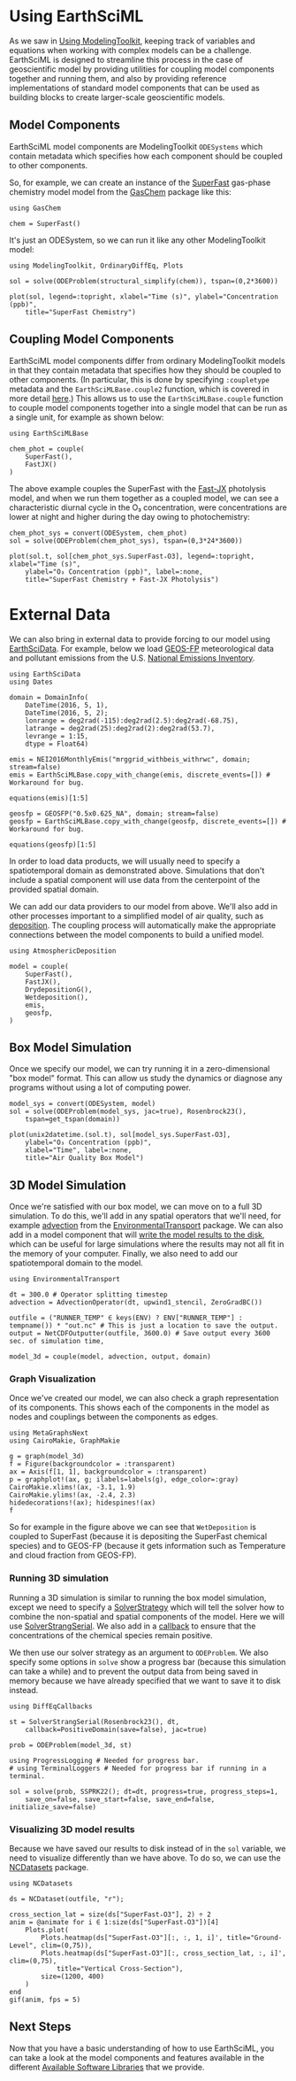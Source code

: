 # Using EarthSciML

As we saw in [Using ModelingToolkit](@ref), keeping track of variables and equations when working with complex models can be a challenge.
EarthSciML is designed to streamline this process in the case of geoscientific model by providing utilities for coupling model components together and running them, and also by providing reference implementations of standard model components that can be used as building blocks to create larger-scale geoscientific models.

## Model Components

EarthSciML model components are ModelingToolkit `ODESystems` which contain metadata which specifies how each component should be coupled to other components.

So, for example, we can create an instance of the [SuperFast](https://gaschem.earthsci.dev/stable/superfast/) gas-phase chemistry model model from the [GasChem](https://gaschem.earthsci.dev/stable/) package like this:

```@example using_earthsciml
using GasChem

chem = SuperFast()
```

It's just an ODESystem, so we can run it like any other ModelingToolkit model:

```@example using_earthsciml
using ModelingToolkit, OrdinaryDiffEq, Plots

sol = solve(ODEProblem(structural_simplify(chem)), tspan=(0,2*3600))

plot(sol, legend=:topright, xlabel="Time (s)", ylabel="Concentration (ppb)",
    title="SuperFast Chemistry")
```

## Coupling Model Components

EarthSciML model components differ from ordinary ModelingToolkit models in that they contain metadata that specifies how they should be coupled to other components.
(In particular, this is done by specifying `:coupletype` metadata and the `EarthSciMLBase.couple2` function, which is covered in more detail [here](https://base.earthsci.dev/dev/composition/).)
This allows us to use the `EarthSciMLBase.couple` function to couple model components together into a single model that can be run as a single unit, for example as shown below:

```@example using_earthsciml
using EarthSciMLBase

chem_phot = couple(
    SuperFast(),
    FastJX()
)
```

The above example couples the SuperFast with the [Fast-JX](https://gaschem.earthsci.dev/stable/api/#GasChem.FastJX-Tuple{}) photolysis model, and when we run them together as a coupled model, we can see a characteristic diurnal cycle in the O₃ concentration, were concentrations are lower at night and higher during the day owing to photochemistry:

```@example using_earthsciml
chem_phot_sys = convert(ODESystem, chem_phot)
sol = solve(ODEProblem(chem_phot_sys), tspan=(0,3*24*3600))

plot(sol.t, sol[chem_phot_sys.SuperFast₊O3], legend=:topright, xlabel="Time (s)", 
    ylabel="O₃ Concentration (ppb)", label=:none, 
    title="SuperFast Chemistry + Fast-JX Photolysis")
```

# External Data

We can also bring in external data to provide forcing to our model using [EarthSciData](https://data.earthsci.dev).
For example, below we load [GEOS-FP](https://data.earthsci.dev/stable/geosfp/) meteorological data and pollutant emissions from the U.S. [National Emissions Inventory](https://data.earthsci.dev/stable/nei2016/).

```@example using_earthsciml
using EarthSciData
using Dates

domain = DomainInfo(
    DateTime(2016, 5, 1),
    DateTime(2016, 5, 2);
    lonrange = deg2rad(-115):deg2rad(2.5):deg2rad(-68.75),
    latrange = deg2rad(25):deg2rad(2):deg2rad(53.7),
    levrange = 1:15,
    dtype = Float64)

emis = NEI2016MonthlyEmis("mrggrid_withbeis_withrwc", domain; stream=false)
emis = EarthSciMLBase.copy_with_change(emis, discrete_events=[]) # Workaround for bug.

equations(emis)[1:5]
```

```@example using_earthsciml
geosfp = GEOSFP("0.5x0.625_NA", domain; stream=false)
geosfp = EarthSciMLBase.copy_with_change(geosfp, discrete_events=[]) # Workaround for bug.

equations(geosfp)[1:5]
```

In order to load data products, we will usually need to specify a spatiotemporal domain as demonstrated above.
Simulations that don't include a spatial component will use data from the centerpoint of the provided spatial domain.

We can add our data providers to our model from above.
We'll also add in other processes important to a simplified model of air quality, such as [deposition](https://deposition.earthsci.dev/stable/).
The coupling process will automatically make the appropriate connections between the model components to build a unified model.

```@example using_earthsciml
using AtmosphericDeposition

model = couple(
    SuperFast(),
    FastJX(),
    DrydepositionG(),
    Wetdeposition(),
    emis,
    geosfp,
)
```
## Box Model Simulation

Once we specify our model, we can try running it in a zero-dimensional "box model" format. 
This can allow us study the dynamics or diagnose any programs without using a lot of computing power.

```@example using_earthsciml
model_sys = convert(ODESystem, model)
sol = solve(ODEProblem(model_sys, jac=true), Rosenbrock23(), 
    tspan=get_tspan(domain))

plot(unix2datetime.(sol.t), sol[model_sys.SuperFast₊O3],
    ylabel="O₃ Concentration (ppb)", 
    xlabel="Time", label=:none, 
    title="Air Quality Box Model")
```

## 3D Model Simulation

Once we're satisfied with our box model, we can move on to a full 3D simulation.
To do this, we'll add in any spatial operators that we'll need, for example [advection](https://transport.earthsci.dev/stable/advection/) from the [EnvironmentalTransport](https://transport.earthsci.dev/stable/) package.
We can also add in a model component that will [write the model results to the disk](https://data.earthsci.dev/dev/api/#EarthSciData.NetCDFOutputter),
which can be useful for large simulations where the results may not all fit in the memory of your computer.
Finally, we also need to add our spatiotemporal domain to the model.

```@example using_earthsciml
using EnvironmentalTransport

dt = 300.0 # Operator splitting timestep
advection = AdvectionOperator(dt, upwind1_stencil, ZeroGradBC())

outfile = ("RUNNER_TEMP" ∈ keys(ENV) ? ENV["RUNNER_TEMP"] : tempname()) * "out.nc" # This is just a location to save the output.
output = NetCDFOutputter(outfile, 3600.0) # Save output every 3600 sec. of simulation time,

model_3d = couple(model, advection, output, domain)
```

### Graph Visualization

Once we've created our model, we can also check a graph representation of its components.
This shows each of the components in the model as nodes and couplings between the components as edges.

```@example using_earthsciml
using MetaGraphsNext
using CairoMakie, GraphMakie

g = graph(model_3d)
f = Figure(backgroundcolor = :transparent)
ax = Axis(f[1, 1], backgroundcolor = :transparent)
p = graphplot!(ax, g; ilabels=labels(g), edge_color=:gray)
CairoMakie.xlims!(ax, -3.1, 1.9)
CairoMakie.ylims!(ax, -2.4, 2.3)
hidedecorations!(ax); hidespines!(ax)
f
```

So for example in the figure above we can see that `WetDeposition` is coupled to SuperFast (because it is depositing the SuperFast chemical species) and to GEOS-FP (because it gets information such as Temperature and cloud fraction from GEOS-FP).

### Running 3D simulation

Running a 3D simulation is similar to running the box model simulation, except we need to specify a [SolverStrategy](https://base.earthsci.dev/stable/api/#EarthSciMLBase.SolverStrategy) which will tell the solver how to combine the non-spatial and spatial components of the model.
Here we will use [SolverStrangSerial](https://base.earthsci.dev/stable/api/#EarthSciMLBase.SolverStrangSerial).
We also add in a [callback](https://docs.sciml.ai/DiffEqCallbacks/stable/step_control/#DiffEqCallbacks.PositiveDomain) to ensure that the concentrations of the chemical species remain positive.

We then use our solver strategy as an argument to `ODEProblem`.
We also specify some options in `solve` show a progress bar (because this simulation can take a while) and to prevent the output data from being saved in memory because we have already specified that we want to save it to disk instead.

```@example using_earthsciml
using DiffEqCallbacks

st = SolverStrangSerial(Rosenbrock23(), dt,
    callback=PositiveDomain(save=false), jac=true)

prob = ODEProblem(model_3d, st)

using ProgressLogging # Needed for progress bar.
# using TerminalLoggers # Needed for progress bar if running in a terminal.

sol = solve(prob, SSPRK22(); dt=dt, progress=true, progress_steps=1,
    save_on=false, save_start=false, save_end=false, initialize_save=false)
```

### Visualizing 3D model results

Because we have saved our results to disk instead of in the `sol` variable, we need to visualize differently than we have above. To do so, we can use the [NCDatasets](https://juliageo.org/NCDatasets.jl/stable/) package.

```@example using_earthsciml
using NCDatasets

ds = NCDataset(outfile, "r");

cross_section_lat = size(ds["SuperFast₊O3"], 2) ÷ 2
anim = @animate for i ∈ 1:size(ds["SuperFast₊O3"])[4]
    Plots.plot(
        Plots.heatmap(ds["SuperFast₊O3"][:, :, 1, i]', title="Ground-Level", clim=(0,75)),
        Plots.heatmap(ds["SuperFast₊O3"][:, cross_section_lat, :, i]', clim=(0,75), 
            title="Vertical Cross-Section"),
        size=(1200, 400)
    )
end
gif(anim, fps = 5)
```

## Next Steps

Now that you have a basic understanding of how to use EarthSciML, you can take a look at the model components and features available in the different [Available Software Libraries](@ref) that we provide.